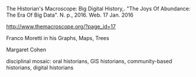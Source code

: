 The Historian's Macroscope: Big Digital History,. "The Joys Of Abundance: The Era Of Big Data". N. p., 2016. Web. 17 Jan. 2016

http://www.themacroscope.org/?page_id=17

Franco Moretti in his Graphs, Maps, Trees

Margaret Cohen

disciplinal mosaic: oral historians, GIS historians, community-based historians, digital historians

